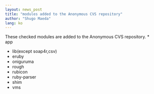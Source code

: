 ```yaml
---
layout: news_post
title: "modules added to the Anonymous CVS repository"
author: "Shugo Maeda"
lang: ko
---
```


 These checked modules are added to the Anonymous CVS repository. * app
* lib(except soap4r,csv)
* eruby
* oniguruma
* rough
* rubicon
* ruby-parser
* shim
* vms


